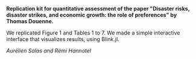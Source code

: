 **Replication kit for quantitative assessment of the paper "Disaster risks, disaster strikes, and economic growth: the role of preferences" by Thomas Douenne.**
 
We replicated Figure 1 and Tables 1 to 7. We made a simple interactive interface that visualizes results, using Blink.jl.

*Aurélien Salas and Rémi Hannotel*
